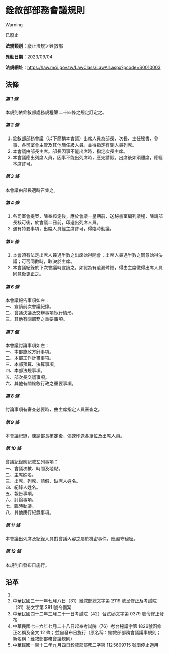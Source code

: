 # 銓敘部部務會議規則


> [!WARNING]
> 已廢止


**法規類別**：廢止法規＞銓敘部

**異動日期**：2023/09/04  

**法規網址**：https://law.moj.gov.tw/LawClass/LawAll.aspx?pcode=S0010003



## 法條
##### 第 1 條
本規則依銓敘部處務規程第二十四條之規定訂定之。

##### 第 2 條
1. 銓敘部部務會議（以下簡稱本會議）出席人員為部長、次長、主任秘書、參事、各司室會主管及其他簡任級人員。並得指定有關人員列席。
1. 本會議由部長主席。部長因事不能出席時，指定次長主席。
1. 本會議應出列席人員，因事不能出列席時，應先請假。出席後如須離席，應經本席許可。

##### 第 3 條
本會議由部長適時召集之。

##### 第 4 條
1. 各司室會提案，陳奉核定後，應於會議一星期前，送秘書室編列議程，陳請部長核可後，於會議二日前，印送出列席人員。
1. 遇有特要事項，出席人員經主席許可，得臨時動議。

##### 第 5 條
1. 本會須有法定出席人員過半數之出席始得開會；出席人員過半數之同意始得決議；可否同數時，取決於主席。
1. 本會議紀錄於下次會議時宣讀之，如認為有遺漏舛錯，得由主席徵得出席人員同意後更正之。

##### 第 6 條
本會議報告事項如左：  
一、宣讀前次會議紀錄。  
二、會議決議及交辦事項執行情形。  
三、其他有關部務之重要事項。

##### 第 7 條
本會議討論事項如左：  
一、本部施政方針事項。  
二、本部工作計畫事項。  
三、本部預算、決算事項。  
四、本部法規事項。  
五、部次長交議事項。  
六、其他有關銓敘行政之重要事項。

##### 第 8 條
討論事項有審查必要時，由主席指定人員審查之。

##### 第 9 條
本會議紀錄，陳請部長核定後，儘速印送各單位及出席人員。

##### 第 10 條
會議紀錄應記載左列事項：  
一、會議次數、時間及地點。  
二、主席姓名。  
三、出席、列席、請假、缺席人姓名。  
四、紀錄人姓名。  
五、報告事項。  
六、討論事項。  
七、臨時動議。  
八、其他應行紀錄事項。

##### 第 11 條
本會議出列席及紀錄人員對會議內容之屬於機密事件，應嚴守秘密。

##### 第 12 條
本規則自發布日施行。

## 沿革
1. 
1. 中華民國三十一年七月八日（31）銓敘部總文字第 2119 號呈修正及考試院（31）秘文字第 381  號令備案
1. 中華民國四十二年三月二十一日考試院（42）台試秘文字第 0379 號令修正發布
1. 中華民國七十六年七月二十八日起奉考試院（76）考台秘議字第 1826號函修正名稱及全文 12 條；並自發布日施行（原名稱：銓敘部部務會議議事規則；新名稱：銓敘部部務會議規則）
1. 中華民國一百十二年九月四日銓敘部部務二字第 1125609715 號函停止適用
